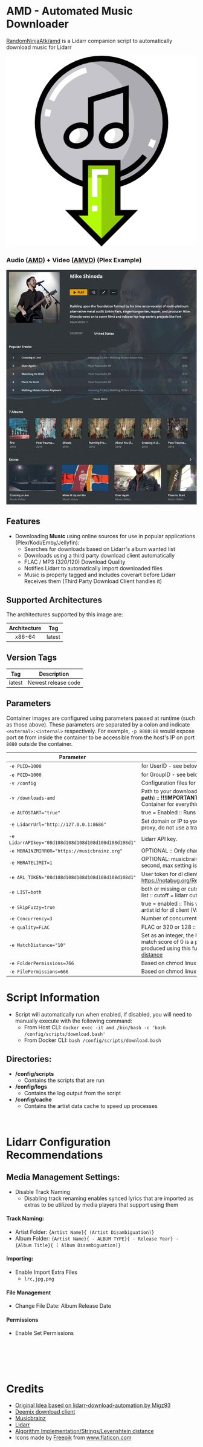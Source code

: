 # AMD - Automated Music Downloader 

[RandomNinjaAtk/amd](https://github.com/RandomNinjaAtk/docker-amd) is a Lidarr companion script to automatically download music for Lidarr 

[![RandomNinjaAtk/amd](https://raw.githubusercontent.com/RandomNinjaAtk/unraid-templates/master/randomninjaatk/img/amd.png)](https://github.com/RandomNinjaAtk/docker-amd)

### Audio ([AMD](https://github.com/RandomNinjaAtk/docker-amd)) + Video ([AMVD](https://github.com/RandomNinjaAtk/docker-amvd)) (Plex Example)
![](https://raw.githubusercontent.com/RandomNinjaAtk/Scripts/master/images/plex-musicvideos.png)

## Features
* Downloading **Music** using online sources for use in popular applications (Plex/Kodi/Emby/Jellyfin): 
  * Searches for downloads based on Lidarr's album wanted list
  * Downloads using a third party download client automatically
  * FLAC / MP3 (320/120) Download Quality
  * Notifies Lidarr to automatically import downloaded files
  * Music is properly tagged and includes coverart before Lidarr Receives them (Third Party Download Client handles it)

## Supported Architectures

The architectures supported by this image are:

| Architecture | Tag |
| :----: | --- |
| x86-64 | latest |

## Version Tags

| Tag | Description |
| :----: | --- |
| latest | Newest release code |


## Parameters

Container images are configured using parameters passed at runtime (such as those above). These parameters are separated by a colon and indicate `<external>:<internal>` respectively. For example, `-p 8080:80` would expose port `80` from inside the container to be accessible from the host's IP on port `8080` outside the container.

| Parameter | Function |
| --- | --- |
| `-e PUID=1000` | for UserID - see below for explanation |
| `-e PGID=1000` | for GroupID - see below for explanation |
| `-v /config` | Configuration files for Lidarr. |
| `-v /downloads-amd` | Path to your download folder location. (<strong>DO NOT DELETE, this is a required path</strong>) :: <strong>!!!IMPORTANT!!!</strong> Map this exact volume mount to your Lidarr Container for everything to work properly!!! |
| `-e AUTOSTART="true"` | true = Enabled :: Runs script automatically on startup |
| `-e LidarrUrl="http://127.0.0.1:8686"` | Set domain or IP to your Lidarr instance including port. If using reverse proxy, do not use a trailing slash. Ensure you specify http/s. |
| `-e LidarrAPIkey="08d108d108d108d108d108d108d108d1"` | Lidarr API key. |
| `-e MBRAINZMIRROR="https://musicbrainz.org"` | OPTIONAL :: Only change if using a different mirror |
| `-e MBRATELIMIT=1` | OPTIONAL: musicbrainz rate limit, musicbrainz allows only 1 connection per second, max setting is 10 :: Set to 101 to disable limit |
| `-e ARL_TOKEN="08d108d108d108d108d108d108d108d1"` | User token for dl client, for instructions to obtain token: https://notabug.org/RemixDevs/DeezloaderRemix/wiki/Login+via+userToken |
| `-e LIST=both` | both or missing or cutoff :: both = missing + cutoff :: missng = lidarr missing list :: cutoff = lidarr cutoff list |
| `-e SkipFuzzy=true` | true = enabled :: This will skip fuzzy searching for artists that have linked artist id for dl client (Various Artist is always fuzzy searched) |
| `-e Concurrency=3` | Number of concurrent processes (downloads and caching threads) |
| `-e quality=FLAC` | FLAC or 320 or 128 :: 320/128 are MP3 downloads, FLAC is lossless... |
| `-e MatchDistance="10"` | Set as an integer, the higher the number, the more lienet it is. Example: A match score of 0 is a perfect match :: For more information, this score is produced using this function: [Algorithm Implementation/Strings/Levenshtein distance](https://en.wikibooks.org/wiki/Algorithm_Implementation/Strings/Levenshtein_distance) |
| `-e FolderPermissions=766` | Based on chmod linux permissions |
| `-e FilePermissions=666` | Based on chmod linux permissions |

# Script Information
* Script will automatically run when enabled, if disabled, you will need to manually execute with the following command:
  * From Host CLI: `docker exec -it amd /bin/bash -c 'bash /config/scripts/download.bash'`
  * From Docker CLI: `bash /config/scripts/download.bash`
  
## Directories:
* <strong>/config/scripts</strong>
  * Contains the scripts that are run
* <strong>/config/logs</strong>
  * Contains the log output from the script
* <strong>/config/cache</strong>
  * Contains the artist data cache to speed up processes

<br />

# Lidarr Configuration Recommendations

## Media Management Settings:
* Disable Track Naming
  * Disabling track renaming enables synced lyrics that are imported as extras to be utilized by media players that support using them

#### Track Naming:

* Artist Folder: `{Artist Name}{ (Artist Disambiguation)}`
* Album Folder: `{Artist Name}{ - ALBUM TYPE}{ - Release Year} - {Album Title}{ ( Album Disambiguation)}`

#### Importing:
* Enable Import Extra Files
  * `lrc,jpg,png`

#### File Management
* Change File Date: Album Release Date
 
#### Permissions
* Enable Set Permissions
<br />
<br />
<br />
<br /> 


# Credits
- [Original Idea based on lidarr-download-automation by Migz93](https://github.com/Migz93/lidarr-download-automation)
- [Deemix download client](https://deemix.app/)
- [Musicbrainz](https://musicbrainz.org/)
- [Lidarr](https://lidarr.audio/)
- [Algorithm Implementation/Strings/Levenshtein distance](https://en.wikibooks.org/wiki/Algorithm_Implementation/Strings/Levenshtein_distance)
- Icons made by <a href="http://www.freepik.com/" title="Freepik">Freepik</a> from <a href="https://www.flaticon.com/" title="Flaticon"> www.flaticon.com</a>
